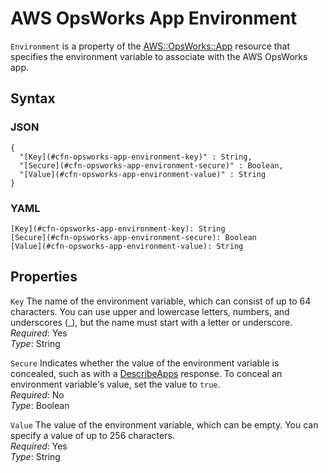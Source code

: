 # AWS OpsWorks App Environment<a name="aws-properties-opsworks-app-environment"></a>

`Environment` is a property of the [AWS::OpsWorks::App](aws-resource-opsworks-app.md) resource that specifies the environment variable to associate with the AWS OpsWorks app\.

## Syntax<a name="w4ab1c21c10d168c14c21b5"></a>

### JSON<a name="aws-properties-opsworks-app-environment-syntax.json"></a>

```
{
  "[Key](#cfn-opsworks-app-environment-key)" : String,
  "[Secure](#cfn-opsworks-app-environment-secure)" : Boolean,
  "[Value](#cfn-opsworks-app-environment-value)" : String
}
```

### YAML<a name="aws-properties-opsworks-app-environment-syntax.yaml"></a>

```
[Key](#cfn-opsworks-app-environment-key): String
[Secure](#cfn-opsworks-app-environment-secure): Boolean
[Value](#cfn-opsworks-app-environment-value): String
```

## Properties<a name="w4ab1c21c10d168c14c21b7"></a>

`Key`  <a name="cfn-opsworks-app-environment-key"></a>
The name of the environment variable, which can consist of up to 64 characters\. You can use upper and lowercase letters, numbers, and underscores \(\_\), but the name must start with a letter or underscore\.  
*Required*: Yes  
*Type*: String

`Secure`  <a name="cfn-opsworks-app-environment-secure"></a>
Indicates whether the value of the environment variable is concealed, such as with a [DescribeApps](https://docs.aws.amazon.com/opsworks/latest/APIReference/API_DescribeApps.html) response\. To conceal an environment variable's value, set the value to `true`\.  
*Required*: No  
*Type*: Boolean

`Value`  <a name="cfn-opsworks-app-environment-value"></a>
The value of the environment variable, which can be empty\. You can specify a value of up to 256 characters\.  
*Required*: Yes  
*Type*: String
